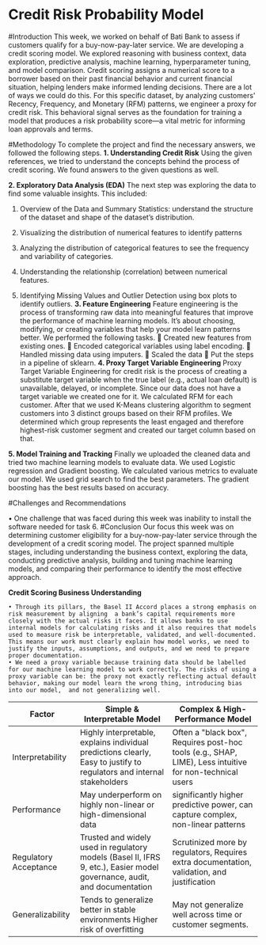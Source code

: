 # Credit Risk Probability Model

#Introduction
This week, we worked on behalf of Bati Bank to assess if customers qualify for a buy-now-pay-later service. We are developing a credit scoring model. We explored reasoning with business context, data exploration, predictive analysis, machine learning, hyperparameter tuning, and model comparison. 
Credit scoring assigns a numerical score to a borrower based on their past financial behavior and current financial situation, helping lenders make informed lending decisions. There are a lot of ways we could do this. For this specific dataset, by analyzing customers' Recency, Frequency, and Monetary (RFM) patterns, we engineer a proxy for credit risk. This behavioral signal serves as the foundation for training a model that produces a risk probability score—a vital metric for informing loan approvals and terms.

#Methodology
To complete the project and find the necessary answers, we followed the following steps.
**1.	Understanding Credit Risk**
Using the given references, we tried to understand the concepts behind the process of credit scoring. We found answers to the given questions as well.

**2.	Exploratory Data Analysis (EDA)**
The next step was exploring the data to find some valuable insights. This included:
1.	Overview of the Data and Summary Statistics: understand the structure of the dataset and shape of the dataset’s distribution.
2.	Visualizing the distribution of numerical features to identify patterns
 
3.	Analyzing the distribution of categorical features to see the frequency and variability of categories.
 
4.	Understanding the relationship (correlation) between numerical features.  
 
5. Identifying Missing Values and Outlier Detection using box plots to identify outliers.
**3. Feature Engineering**
Feature engineering is the process of transforming raw data into meaningful features that improve the performance of machine learning models. It’s about choosing, modifying, or creating variables that help your model learn patterns better. 
We performed the following tasks.
	Created new features from existing ones.
	Encoded categorical variables using label encoding.
	Handled missing data using imputers.
	Scaled the data
	Put the steps in a pipeline of sklearn.
**4. Proxy Target Variable Engineering**
Proxy Target Variable Engineering for credit risk is the process of creating a substitute target variable when the true label (e.g., actual loan default) is unavailable, delayed, or incomplete. Since our data does not have a target variable we created one for it. We calculated RFM for each customer. After that we used K-Means clustering algorithm to segment customers into 3 distinct groups based on their RFM profiles. We determined which group represents the least engaged and therefore highest-risk customer segment and created our target column based on that.
 
**5.	Model Training and Tracking**
Finally we uploaded the cleaned data and tried two machine learning models to evaluate data. We used Logistic regression and Gradient boosting. We calculated various metrics to evaluate our model. We used grid search to find the best parameters. The gradient boosting has the best results based on accuracy.


#Challenges and Recommendations

•	One challenge that was faced during this week was inability to install the software needed for task 6. 
#Conclusion
Our focus this week was on determining customer eligibility for a buy-now-pay-later service through the development of a credit scoring model. The project spanned multiple stages, including understanding the business context, exploring the data, conducting predictive analysis, building and tuning machine learning models, and comparing their performance to identify the most effective approach.






**Credit Scoring Business Understanding**

	• Through its pillars, the Basel II Accord places a strong emphasis on risk measurement by aligning  a bank’s capital requirements more closely with the actual risks it faces. It allows banks to use internal models for calculating risks and it also requires that models used to measure risk be interpretable, validated, and well-documented.  This means our work must clearly explain how model works, we need to justify the inputs, assumptions, and outputs, and we need to prepare proper documentation.  
	• We need a proxy variable because training data should be labelled for our machine learning model to work correctly. The risks of using a proxy variable can be: the proxy not exactly reflecting actual default behavior, making our model learn the wrong thing, introducing bias into our model,  and not generalizing well.
	

|Factor|	Simple & Interpretable Model|	Complex & High-Performance Model|
|----------|----------|----------|
|Interpretability|	Highly interpretable, explains individual predictions clearly, Easy to justify to regulators and internal stakeholders|	Often a "black box", Requires post-hoc tools (e.g., SHAP, LIME), Less intuitive for non-technical users|
| Performance | May underperform on highly non-linear or high-dimensional data|	significantly higher predictive power, can capture complex, non-linear patterns|
|Regulatory Acceptance|	Trusted and widely used in regulatory models (Basel II, IFRS 9, etc.), Easier model governance, audit, and documentation	| Scrutinized more by regulators, Requires extra documentation, validation, and justification|
|Generalizability| Tends to generalize better in stable environments	Higher risk of overfitting|	May not generalize well across time or customer segments.|
		
